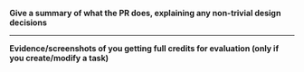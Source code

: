 **Give a summary of what the PR does, explaining any non-trivial design decisions**



---
**Evidence/screenshots of you getting full credits for evaluation (only if you create/modify a task)**
